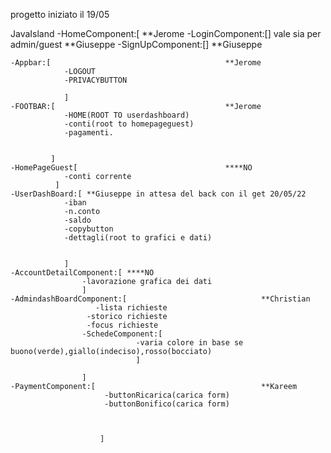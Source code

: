 
progetto iniziato il 19/05

JavaIsland
-HomeComponent:[									**Jerome
	-LoginComponent:[] vale sia per admin/guest 	**Giuseppe
	-SignUpComponent:[] 							**Giuseppe
	
	-Appbar:[										**Jerome
				-LOGOUT
				-PRIVACYBUTTON
				
				]
	-FOOTBAR:[										**Jerome
				-HOME(ROOT TO userdashboard)
				-conti(root to homepageguest)
				-pagamenti.
				
				
			 ]
	-HomePageGuest[									****NO
				-conti corrente
			  ]
	-UserDashBoard:[ **Giuseppe in attesa del back con il get 20/05/22
				-iban
				-n.conto
				-saldo
				-copybutton
				-dettagli(root to grafici e dati)
				
				
				] 
	-AccountDetailComponent:[ ****NO
					-lavorazione grafica dei dati 
				    ]
	-AdmindashBoardComponent:[								**Christian
				       -lista richieste 
					 -storico richieste 
					 -focus richieste 
					-SchedeComponent:[
								-varia colore in base se buono(verde),giallo(indeciso),rosso(bocciato)
								]

					]
	-PaymentComponent:[ 									**Kareem
						 -buttonRicarica(carica form)	
						 -buttonBonifico(carica form)
							


						]

	
	
				

	
